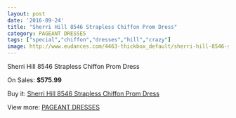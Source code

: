 ```yaml
---
layout: post
date: '2016-09-24'
title: "Sherri Hill 8546 Strapless Chiffon Prom Dress"
category: PAGEANT DRESSES
tags: ["special","chiffon","dresses","hill","crazy"]
image: http://www.eudances.com/4463-thickbox_default/sherri-hill-8546-strapless-chiffon-prom-dress.jpg
---
```

Sherri Hill 8546 Strapless Chiffon Prom Dress

On Sales: **$575.99**
<a href="https://www.eudances.com/en/pageant-dresses/1490-sherri-hill-8546-strapless-chiffon-prom-dress.html"><amp-img layout="responsive" width="600" height="600" src="//www.eudances.com/4463-thickbox_default/sherri-hill-8546-strapless-chiffon-prom-dress.jpg" alt="Sherri Hill 8546 Strapless Chiffon Prom Dress 0" /></a>
<a href="https://www.eudances.com/en/pageant-dresses/1490-sherri-hill-8546-strapless-chiffon-prom-dress.html"><amp-img layout="responsive" width="600" height="600" src="//www.eudances.com/4464-thickbox_default/sherri-hill-8546-strapless-chiffon-prom-dress.jpg" alt="Sherri Hill 8546 Strapless Chiffon Prom Dress 1" /></a>

Buy it: [Sherri Hill 8546 Strapless Chiffon Prom Dress](https://www.eudances.com/en/pageant-dresses/1490-sherri-hill-8546-strapless-chiffon-prom-dress.html "Sherri Hill 8546 Strapless Chiffon Prom Dress")

View more: [PAGEANT DRESSES](https://www.eudances.com/en/16-pageant-dresses "PAGEANT DRESSES")